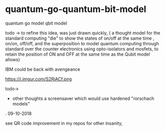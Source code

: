 # quantum-go-quantum-bit-model
quantum go model qbit model

todo -> to refine this idea, was just drawn quickly,
( a thought model for the standard computing "die" to show the states of on/off at the same time , on/on, off/off, and the superposition to model quantum computing through standard over the counter electronics using opto-isolators and mosfets, to retain the position of ON and OFF at the same time as the Qubit model allows)




IBM could be back with avengeance




https://i.imgur.com/S2RiACf.png




todo->
* other thoughts a screensaver which would use hardened "rorschach models"









.
09-10-2018


see QR code improvement in my repos for other insanity,
